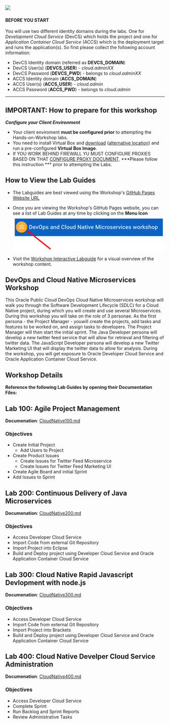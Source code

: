 ![](../common/images/header.png)


#### BEFORE YOU START

You will use two different identity domains during the labs. One for *Development Cloud Service* (DevCS) which holds the project and one for *Application Container Cloud Service* (ACCS) which is the deployment target and runs the application(s). So first please collect the following account information:

+ DevCS Identity domain (referred as **DEVCS_DOMAIN**) 
+ DevCS User(s) (**DEVCS_USER**) - *cloud.adminXX*
+ DevCS Password (**DEVCS_PWD**) - belongs to *cloud.adminXX*
+ ACCS Identity domain (**ACCS_DOMAIN**)
+ ACCS User(s) (**ACCS_USER**) - *cloud.admin*
+ ACCS Password (**ACCS_PWD**) - belongs to *cloud.admin* 

----
## IMPORTANT: How to prepare for this workshop
        
***Configure your Client Environment***
- Your client enviroment **must be configured prior** to attempting the Hands-on-Workshop labs. 
- You need to  install Virtual Box and [download](https://publicdocs-corp.documents.us2.oraclecloud.com/documents/link/LFA6E9C5DD9A6A3B91918DD4F6C3FF17C1177E4725F3/folder/FA218231C01821A99BDADFCEF6C3FF17C1177E4725F3/_CloudNativeMicroservicesWorkshop/nameasc) ([alternative location](https://drive.google.com/drive/folders/0B0MXC4qaECO6RHBWMEttdW9fOVk)) and run a pre-configured **Virtual Box Image**.
- If YOU WORK BEHIND FIREWALL YU MUST CONFIGURE PROXIES BASED ON THAT [CONFIGURE PROXY DOCUMENT](../common/proxy.settings.md). ***Please follow this instruction *** prior to attempting the Labs. 
      
## How to View the Lab Guides

- The Labguides are best viewed using the Workshop's [GitHub Pages Website URL](https://oracle-weblogic.github.io/cloud-native-XWeeks/cloud-native-devops/index.html) 

- Once you are viewing the Workshop's GitHub Pages website, you can see a list of Lab Guides at any time by clicking on the **Menu Icon**
    ![](images/WorkshopMenu.png)  
- Visit the [Workshop Interactive Labguide](http://launch.oracle.com/?cloudnative) for a visual overview of the workshop content. 

## DevOps and Cloud Native Microservices Workshop

This Oracle Public Cloud DevOps Cloud Native Microservices workshop will walk you through the Software Development Lifecycle (SDLC) for a Cloud Native project, during which you will create and use several Microservices. During this workshop you will take on the role of 3 personae. As the first persona - the Project Manager - youwill create the projects, add tasks and features to be worked on, and assign tasks to developers.  The Project Manager will then start the initial sprint. The Java Developer persona will develop a new twitter feed service that will allow for retrieval and filtering of twitter data. The JavaScript Developer persona will develop a new Twitter Marketing UI that will display the twitter data to allow for analysis.  During the workshop, you will get exposure to Oracle Developer Cloud Service and Oracle Application Container Cloud Service.

## Workshop Details

**Reference the following Lab Guides by opening their Documentation Files:**

## Lab 100: Agile Project Management

**Documenation**: [CloudNative100.md](CloudNative100.md)

### Objectives

- Create Initial Project
    - Add Users to Project
- Create Product Issues
    - Create Issues for Twitter Feed Microservice
    - Create Issues for Twitter Feed Marketing UI
- Create Agile Board and initial Sprint
- Add Issues to Sprint

## Lab 200: Continuous Delivery of Java Microservices

**Documenation**: [CloudNative200.md](CloudNative200.md)

### Objectives

- Access Developer Cloud Service
- Import Code from external Git Repository
- Import Project into Eclipse
- Build and Deploy project using Developer Cloud Service and Oracle Application Container Cloud Service

## Lab 300: Cloud Native Rapid Javascript Devlopment with node.js

**Documenation**: [CloudNative300.md](CloudNative300.md)

### Objectives

- Access Developer Cloud Service
- Import Code from external Git Repository
- Import Project into Brackets
- Build and Deploy project using Developer Cloud Service and Oracle Application Container Cloud Service

## Lab 400:  Cloud Native Develper Cloud Service Administration

**Documenation**: [CloudNative400.md](CloudNative400.md)

### Objectives

- Access Developer Cloud Service
- Complete Sprint
- Run Backlog and Sprint Reports
- Review Administrative Tasks
